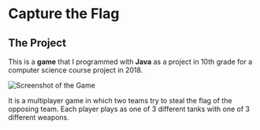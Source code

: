 # Capture the Flag

## The Project
This is a **game** that I programmed with **Java** as a project in 10th grade for a computer science course project in 2018.

![Screenshot of the Game](https://i.imgur.com/Z3GLkZT.png)

It is a multiplayer game in which two teams try to steal the flag of the opposing team. Each player plays as one of 3 different tanks with one of 3 different weapons.